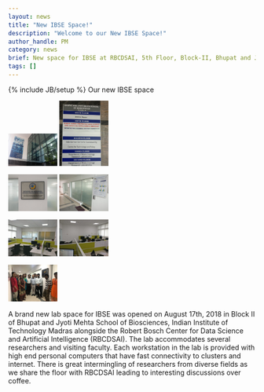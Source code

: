 ```yaml
---
layout: news
title: "New IBSE Space!"
description: "Welcome to our New IBSE Space!"
author_handle: PM
category: news
brief: New space for IBSE at RBCDSAI, 5th Floor, Block-II, Bhupat and Jyoti Mehta School of Biosciences
tags: []
---
```

{% include JB/setup %}
Our new IBSE space

<p float="left">
   <img src="/assets/images/news/bt-block2.jpg" width="100" /> 
   <img src="/assets/images/news/BT_Block-2.jpeg" width="100" />
</p>
<p float="left">
    <img src="/assets/images/news/IBSE.jpeg" width="100" /> 
   <img src="/assets/images/news/IBSE-space.jpeg" width="100" />
</p>
<p float="left">
   <img src="/assets/images/news/IBSE_space-1.jpeg" width="100" /> 
   <img src="/assets/images/news/IBSE_space-2.jpeg" width="100" />
</p>
<p float="middle">
   <img src="/assets/images/news/IBSE_Group.jpg" width="100" />
</p>

A brand new lab space for IBSE was opened on August 17th, 2018 in Block II of Bhupat and Jyoti Mehta School of Biosciences, Indian Institute of Technology Madras alongside the Robert Bosch Center for Data Science and Artificial Intelligence (RBCDSAI). The lab accommodates several researchers and visiting faculty. Each workstation in the lab is provided with high end personal computers that have fast connectivity to clusters and internet. There is great intermingling of researchers from diverse fields as we share the floor with RBCDSAI leading to interesting discussions over coffee.  
